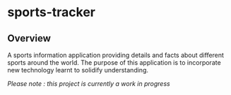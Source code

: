 # sports-tracker

## Overview

 A sports information application providing details and facts about different sports around the world. The purpose of this application is to incorporate new technology learnt to solidify understanding.
 
 *Please note : this project is currently a work in progress*
